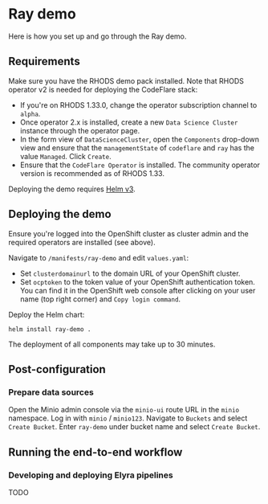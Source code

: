 # Ray demo

Here is how you set up and go through the Ray demo.

## Requirements

Make sure you have the RHODS demo pack installed. Note that RHODS operator v2 is needed for deploying the CodeFlare stack:
- If you're on RHODS 1.33.0, change the operator subscription channel to `alpha`.
- Once operator 2.x is installed, create a new `Data Science Cluster` instance through the operator page.
- In the form view of `DataScienceCluster`, open the `Components` drop-down view and ensure that the `managementState` of `codeflare` and `ray` has the value `Managed`. Click `Create`.
- Ensure that the `CodeFlare Operator` is installed. The community operator version is recommended as of RHODS 1.33.

Deploying the demo requires [Helm v3](https://helm.sh/docs/intro/install/).


## Deploying the demo

Ensure you're logged into the OpenShift cluster as cluster admin and the required operators are installed (see above).

Navigate to `/manifests/ray-demo` and edit `values.yaml`:
- Set `clusterdomainurl` to the domain URL of your OpenShift cluster.
- Set `ocptoken` to the token value of your OpenShift authentication token. You can find it in the OpenShift web console after clicking on your user name (top right corner) and `Copy login command`.

Deploy the Helm chart:

```
helm install ray-demo .
```

The deployment of all components may take up to 30 minutes.

## Post-configuration

### Prepare data sources

Open the Minio admin console via the `minio-ui` route URL in the `minio` namespace. Log in with `minio` / `minio123`. Navigate to `Buckets` and select `Create Bucket`. Enter `ray-demo` under bucket name and select `Create Bucket`.

## Running the end-to-end workflow

### Developing and deploying Elyra pipelines

TODO